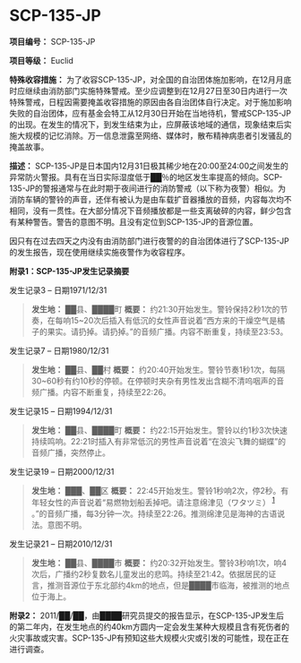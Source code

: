# SCP-135-JP
**项目编号：** SCP-135-JP

**项目等级：** Euclid

**特殊收容措施：** 为了收容SCP-135-JP，对全国的自治团体施加影响，在12月月底时应继续由消防部门实施特殊警戒。至少应调整到在12月27日至30日内进行一次特殊警戒，日程因需要掩盖收容措施的原因由各自治团体自行决定。对于施加影响失败的自治团体，应有基金会特工从12月30日开始在当地待机，警戒SCP-135-JP的出现。在发生的情况下，到发生结束为止，应屏蔽该地域的通信，现象结束后实施大规模的记忆消除。万一信息泄露至网络、媒体时，散布精神病患者引发骚乱的掩盖故事。

**描述：** SCP-135-JP是日本国内12月31日极其稀少地在20:00至24:00之间发生的异常防火警报。具有在当日实际湿度低于██％的地区发生率提高的倾向。SCP-135-JP的警报通常与在此时期于夜间进行的消防警戒（以下称为夜警）相似。为消防车辆的警铃的声音，还伴有被认为是由车载扩音器播放的音频，内容每次均不相同，没有一贯性。在大部分情况下音频播放都是一些支离破碎的内容，鲜少包含有某种警告。警告的意图不明。且没有定位到SCP-135-JP的音源位置。

因只有在过去四天之内没有由消防部门进行夜警的的自治团体进行了SCP-135-JP的发生报告，现在使用继续实施夜警作为收容程序。

**附录1：SCP-135-JP发生记录摘要** 

发生记录3 – 日期1971/12/31


> **发生地：** ██县、████町
**概要：** 约21:30开始发生。警铃保持2秒1次的节奏，在每响15~20次后插入有低沉的女性声音说着“西方来的干燥空气是橘子的果实。请扔掉。请扔掉。”的音频广播。内容不断重复，持续至23:53。
> 

发生记录7 – 日期1980/12/31


> **发生地：** ██县、██村
**概要：** 约20:40开始发生。警铃节奏1秒1次，每隔30~60秒有约10秒的停顿。在停顿时夹杂有男性发出含糊不清呜咽声的音频广播。内容不断重复，持续至22:26。
> 

发生记录15 – 日期1994/12/31


> **发生地：** ██县、████町
**概要：** 约22:15开始发生。警铃以约1秒3次快速持续鸣响。22:21时插入有非常低沉的男性声音说着“在浪尖飞舞的蝴蝶”的音频广播，突然停止。
> 

发生记录19 – 日期2000/12/31


> **发生地：** ███、██区
**概要：** 22:45开始发生。警铃1秒响2次，停2秒。有年轻女性的声音说着“易燃物划船丢掉吧。请注意绵津见（ワタツミ）<sup class='footnoteref'>
 <a shape='rect' class='footnoteref' id='footnoteref-1' href='javascript:;' onclick='WIKIDOT.page.utils.scrollToReference(&apos;footnote-1&apos;)'>1</a>
</sup>。”的音频广播，每3分钟一次。持续至22:26。推测绵津见是海神的古语说法。意图不明。
> 

发生记录21 – 日期2010/12/31


> **发生地：** ██县、████市
**概要：** 约20:32开始发生。警铃3秒响1次，响4次后，广播约2秒复数名儿童发出的悲鸣。持续至21:42。依据居民的证言，推测音源位于东北部约4km的地点，但是████市临海，被推测的地点位于海上。
> 

**附录2：** 2011/██/██，由████研究员提交的报告显示，在SCP-135-JP发生后的第二年内，在发生地点的约40km方圆内一定会发生某种大规模且含有死伤者的火灾事故或灾害。SCP-135-JP有预知这些大规模火灾或引发的可能性，现在正在进行调查。

